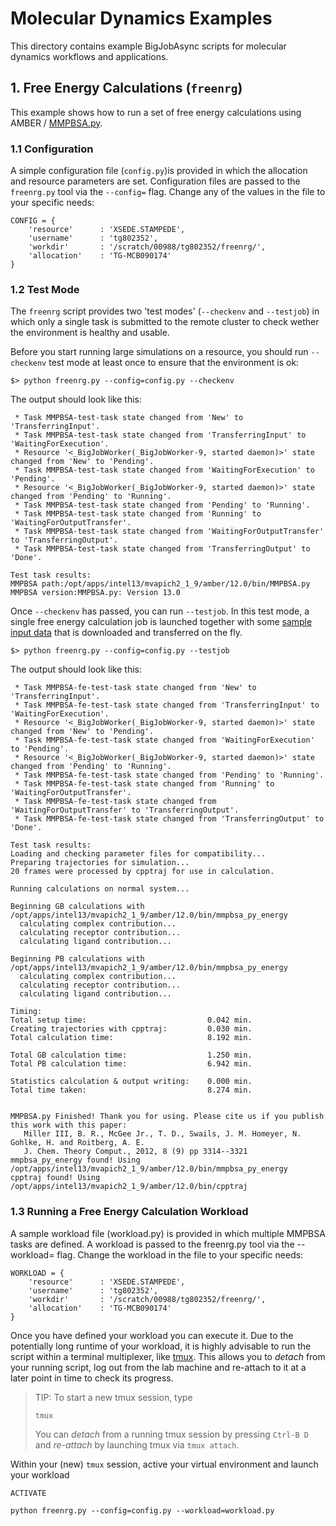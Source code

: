 # Molecular Dynamics Examples

This directory contains example BigJobAsync scripts for molecular dynamics workflows and applications. 

## 1. Free Energy Calculations (`freenrg`)

This example shows how to run a set of free energy calculations using AMBER / [MMPBSA.py](http://pubs.acs.org/doi/abs/10.1021/ct300418h).

### 1.1 Configuration

A simple configuration file (`config.py`)is provided in which the allocation and resource 
parameters are set. Configuration files are passed to the `freenrg.py` tool via the `--config=` flag. Change any of the values in the file to your specific needs: 

```
CONFIG = {
    'resource'      : 'XSEDE.STAMPEDE',
    'username'      : 'tg802352',
    'workdir'       : '/scratch/00988/tg802352/freenrg/',
    'allocation'    : 'TG-MCB090174'
}
```

### 1.2 Test Mode

The `freenrg` script provides two 'test modes' (`--checkenv` and `--testjob`) in which only a single task is submitted to the remote cluster to check wether the environment is healthy and usable.  

Before you start running large simulations on a resource, you should run `--checkenv` test mode at least once to ensure that the environment is ok:

```
$> python freenrg.py --config=config.py --checkenv
``` 

The output should look like this:

```
 * Task MMPBSA-test-task state changed from 'New' to 'TransferringInput'.
 * Task MMPBSA-test-task state changed from 'TransferringInput' to 'WaitingForExecution'.
 * Resource '<_BigJobWorker(_BigJobWorker-9, started daemon)>' state changed from 'New' to 'Pending'.
 * Task MMPBSA-test-task state changed from 'WaitingForExecution' to 'Pending'.
 * Resource '<_BigJobWorker(_BigJobWorker-9, started daemon)>' state changed from 'Pending' to 'Running'.
 * Task MMPBSA-test-task state changed from 'Pending' to 'Running'.
 * Task MMPBSA-test-task state changed from 'Running' to 'WaitingForOutputTransfer'.
 * Task MMPBSA-test-task state changed from 'WaitingForOutputTransfer' to 'TransferringOutput'.
 * Task MMPBSA-test-task state changed from 'TransferringOutput' to 'Done'.

Test task results:
MMPBSA path:/opt/apps/intel13/mvapich2_1_9/amber/12.0/bin/MMPBSA.py
MMPBSA version:MMPBSA.py: Version 13.0
```

Once `--checkenv` has passed, you can run `--testjob`. In this test mode, a single free energy calculation job is launched together with some [sample input data](http://google.com) that is downloaded and transferred on the fly.  


```
$> python freenrg.py --config=config.py --testjob
```

The output should look like this:

```
 * Task MMPBSA-fe-test-task state changed from 'New' to 'TransferringInput'.
 * Task MMPBSA-fe-test-task state changed from 'TransferringInput' to 'WaitingForExecution'.
 * Resource '<_BigJobWorker(_BigJobWorker-9, started daemon)>' state changed from 'New' to 'Pending'.
 * Task MMPBSA-fe-test-task state changed from 'WaitingForExecution' to 'Pending'.
 * Resource '<_BigJobWorker(_BigJobWorker-9, started daemon)>' state changed from 'Pending' to 'Running'.
 * Task MMPBSA-fe-test-task state changed from 'Pending' to 'Running'.
 * Task MMPBSA-fe-test-task state changed from 'Running' to 'WaitingForOutputTransfer'.
 * Task MMPBSA-fe-test-task state changed from 'WaitingForOutputTransfer' to 'TransferringOutput'.
 * Task MMPBSA-fe-test-task state changed from 'TransferringOutput' to 'Done'.

Test task results:
Loading and checking parameter files for compatibility...
Preparing trajectories for simulation...
20 frames were processed by cpptraj for use in calculation.

Running calculations on normal system...

Beginning GB calculations with /opt/apps/intel13/mvapich2_1_9/amber/12.0/bin/mmpbsa_py_energy
  calculating complex contribution...
  calculating receptor contribution...
  calculating ligand contribution...

Beginning PB calculations with /opt/apps/intel13/mvapich2_1_9/amber/12.0/bin/mmpbsa_py_energy
  calculating complex contribution...
  calculating receptor contribution...
  calculating ligand contribution...

Timing:
Total setup time:                           0.042 min.
Creating trajectories with cpptraj:         0.030 min.
Total calculation time:                     8.192 min.

Total GB calculation time:                  1.250 min.
Total PB calculation time:                  6.942 min.

Statistics calculation & output writing:    0.000 min.
Total time taken:                           8.274 min.


MMPBSA.py Finished! Thank you for using. Please cite us if you publish this work with this paper:
   Miller III, B. R., McGee Jr., T. D., Swails, J. M. Homeyer, N. Gohlke, H. and Roitberg, A. E.
   J. Chem. Theory Comput., 2012, 8 (9) pp 3314--3321
mmpbsa_py_energy found! Using /opt/apps/intel13/mvapich2_1_9/amber/12.0/bin/mmpbsa_py_energy
cpptraj found! Using /opt/apps/intel13/mvapich2_1_9/amber/12.0/bin/cpptraj
```

### 1.3 Running a Free Energy Calculation Workload

A sample workload file (workload.py) is provided in which multiple MMPBSA tasks are defined. A workload is passed to the freenrg.py tool via the --workload= flag. Change the workload in the file to your specific needs:

```
WORKLOAD = {
    'resource'      : 'XSEDE.STAMPEDE',
    'username'      : 'tg802352',
    'workdir'       : '/scratch/00988/tg802352/freenrg/',
    'allocation'    : 'TG-MCB090174'
}
```

Once you have defined your workload you can execute it. Due to the potentially long runtime of your workload, it is highly advisable to run the script within a terminal multiplexer, like [tmux](#). This allows you to _detach_ from your running script, log out from the lab machine and re-attach to it at a later point in time to check its progress.

> TIP: To start a new tmux session, type
> 
>     tmux
>    
> You can *detach* from a running tmux session by pressing `Ctrl-B D` and *re-attach* by launching tmux via `tmux attach`.

Within your (new) `tmux` session, active your virtual environment and launch your workload

```
ACTIVATE

python freenrg.py --config=config.py --workload=workload.py
```
 

